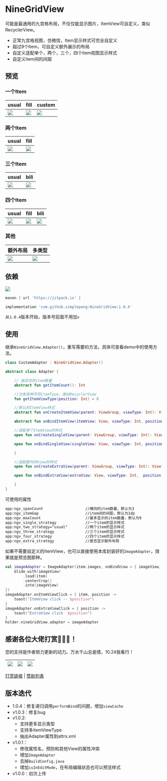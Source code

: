 # NineGridView

可能是最通用的九宫格布局，不仅仅能显示图片，ItemView可自定义，类似RecyclerView。

* 正常九宫格视图，仿微信，Item显示样式可完全自定义
* 超过9个Item，可自定义额外展示的布局
* 自定义适配单个，两个，三个，四个item视图显示样式
* 自定义item间的间距

## 预览

### 一个Item

| usual                           | fill                            | custom                          |
| ------------------------------- | ------------------------------- | ------------------------------- |
| ![](files/img_single_usual.png) | ![](files/img_single_fill.png) | ![](files/img_single_custom.png) |

### 两个Item

| usual                           | fill                            |
| ------------------------------- | ------------------------------- |
| ![](files/img_two_usual.png) | ![](files/img_two_fill.png) |

### 三个Item

| usual                        | bili                         |
| ---------------------------- | ---------------------------- |
| ![](files/img_three_usual.png) | ![](files/img_three_bili.png) |

### 四个Item

| usual                          | fill                           | bili                           |
| ------------------------------ | ------------------------------ | ------------------------------ |
| ![](files/img_four_usual.png) | ![](files/img_four_fill.png) | ![](files/img_four_bili.png) |

### 其他

| 额外布局                      | 多类型                            |
| ----------------------------- | --------------------------------- |
| ![](files/img_item_extra.png) | ![](files/img_item_view_type.png) |

## 依赖

[![](https://jitpack.io/v/simplepeng/NineGridView.svg)](https://jitpack.io/#simplepeng/NineGridView)

```groovy
maven { url 'https://jitpack.io' }
```

```groovy
implementation 'com.github.simplepeng:NineGridView:1.0.4'
```

从`1.0.4`版本开始，版本号前面不用加`v`

## 使用

继承`NineGridView.Adapter()`，重写需要的方法，具体可查看demo中的使用方法。

```kotlin
class CustomAdapter : NineGridView.Adapter()
```

```kotlin
abstract class Adapter {

    // 返回总的item数量
    abstract fun getItemCount(): Int

    //分发各种不同itemType，类似RecyclerView
    fun getItemViewType(position: Int) = 0

    //默认的ItemView样式
    abstract fun onCreateItemView(parent: ViewGroup, viewType: Int): View

    abstract fun onBindItemView(itemView: View, viewType: Int, position: Int)

    //适配单个ItemView的样式
    open fun onCreateSingleView(parent: ViewGroup, viewType: Int): View? = null

    open fun onBindSingleView(singleView: View, viewType: Int, position: Int) {

    }

    //适配额外的View的样式
    open fun onCreateExtraView(parent: ViewGroup, viewType: Int): View? = null

    open fun onBindExtraView(extraView: View, viewType: Int,  position: Int) {

    }
}
```

可使用的属性

```xml
app:ngv_spanCount                   //横向的item数量，默认为3
app:ngv_itemGap                     //item间的间距，默认为1dp
app:ngv_maxCount                    //最多显示的item数量，默认为9
app:ngv_single_strategy             //一个item的显示样式
app:ngv_two_strategy="usual"        //两个item的显示样式
app:ngv_three_strategy              //三个item的显示样式
app:ngv_four_strategy               //四个item的显示样式
app:ngv_extra_strategy              //是否显示额外布局
```

如果不需要自定义的ItemView，也可以直接使用本库封装好的`ImageAdapter`，效果就是预览图那种。

```kotlin
val imageAdapter = ImageAdapter(item.images, onBindView = { imageView, item, position ->
    Glide.with(imageView)
        .load(item)
        .centerCrop()
        .into(imageView)
})
imageAdapter.onItemViewClick = { item, position ->
    toast("ItemView click -- $position")
}
imageAdapter.onExtraViewClick = { position ->
    toast("ExtraView click  $position")
}
holder.nineGridView.adapter = imageAdapter
```

## 感谢各位大佬打赏🙇🙇🙇！

您的支持是作者努力更新的动力。万水千山总是情，10.24我看行！

| ![](https://raw.githubusercontent.com/simplepeng/merge_pay_code/refs/heads/master/qrcode_alipay.jpg) | ![](https://raw.githubusercontent.com/simplepeng/merge_pay_code/refs/heads/master/qrcode_wxpay.png) | ![](https://raw.githubusercontent.com/simplepeng/merge_pay_code/refs/heads/master/qrcode_qqpay.png) |
| ------------------------------------------------------------ | ----- | ----- |

[打赏链接](https://simplepeng.com/merge_pay_code/) | [赞助列表](https://simplepeng.com/Sponsor/)

## 版本迭代

* 1.0.4：修复递归调用`performBind`的问题，增加`viewCache`
* v1.0.3：修复bug
* v1.0.2:
  * 支持更多显示类型
  * 支持多itemViewType
  * 抽出Adapter属性到attrs.xml 
* v1.0.1：
  * 修改属性名，预防和其他View的属性冲突
  * 增加`ImageAdapter`
  * 去掉`BuildConfig.java`
  * 增加`isInEditMode`，在布局编辑状态也可以预览样式
* v1.0.0：初次上传

